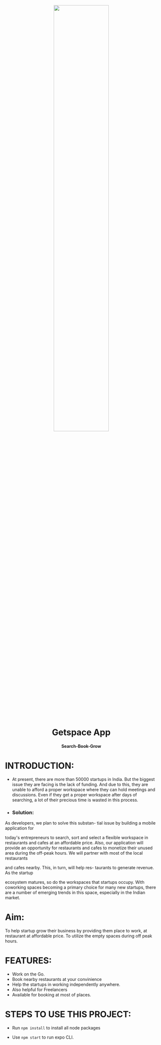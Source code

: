 

<h1 align=center>
 <img align=center width="60%" src="https://img.techpowerup.org/200305/new-app-logo-02.png" />
</h1>

<h1 align=center>Getspace App</h1>
<h4 align=center>Search-Book-Grow</h4>

# INTRODUCTION:

+ At present, there are more than 50000
startups in India. But the biggest issue
they are facing is the lack of funding.
And due to this, they are unable to
afford a proper workspace where they
can hold meetings and discussions.
Even if they get a proper workspace
after days of searching, a lot of their
precious time is wasted in this process.

+ ### Solution: 
As developers, we plan to solve this substan-
tial issue by building a mobile application for

today's entrepreneurs to search, sort and
select a flexible workspace in restaurants
and cafes at an affordable price. Also, our
application will provide an opportunity for
restaurants and cafes to monetize their
unused area during the off-peak hours. We
will partner with most of the local restaurants

and cafes nearby. This, in turn, will help res-
taurants to generate revenue. As the startup

ecosystem matures, so do the workspaces
that startups occupy. With coworking spaces
becoming a primary choice for many new
startups, there are a number of emerging
trends in this space, especially in the Indian
market.

# Aim:
To help startup grow their business by providing them place to work, at restaurant at affordable price. To utilize the empty spaces during off peak hours. 



# FEATURES:
+ Work on the Go.
+ Book nearby restaurants at your convinience
+ Help the startups in working independently anywhere.
+ Also helpful for Freelancers
+ Available for booking at most of places.


# STEPS TO USE THIS PROJECT:


+ Run `npm install` to install all node packages

+ Use `npm start` to run expo CLI. 
